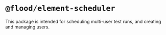 # `@flood/element-scheduler`

This package is intended for scheduling multi-user test runs, and creating and managing users.
